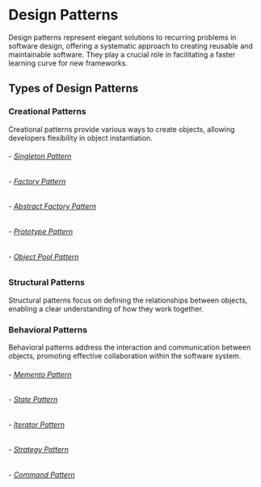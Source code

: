 # Design Patterns

Design patterns represent elegant solutions to recurring problems in software design, offering a systematic approach to creating reusable and maintainable software. They play a crucial role in facilitating a faster learning curve for new frameworks.

## Types of Design Patterns

### Creational Patterns
Creational patterns provide various ways to create objects, allowing developers flexibility in object instantiation.

###### - [Singleton Pattern](src/main/java/com/design/patterns/creational/singleton/README.md)
###### - [Factory Pattern](src/main/java/com/design/patterns/creational/factory/README.md)
###### - [Abstract Factory Pattern](src/main/java/com/design/patterns/creational/abstractFactory/README.md)
###### - [Prototype Pattern](src/main/java/com/design/patterns/creational/prototype/README.md)
###### - [Object Pool Pattern](src/main/java/com/design/patterns/creational/objectPool/README.md)

### Structural Patterns
Structural patterns focus on defining the relationships between objects, enabling a clear understanding of how they work together.



### Behavioral Patterns
Behavioral patterns address the interaction and communication between objects, promoting effective collaboration within the software system.

###### - [Memento Pattern](src/main/java/com/design/patterns/behavioral/memento/README.md)
###### - [State Pattern](src/main/java/com/design/patterns/behavioral/state/README.md)
###### - [Iterator Pattern](src/main/java/com/design/patterns/behavioral/iterator/README.md)
###### - [Strategy Pattern](src/main/java/com/design/patterns/behavioral/strategy/README.md)
###### - [Command Pattern](src/main/java/com/design/patterns/behavioral/command/README.md)

